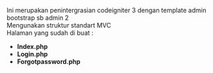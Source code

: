 Ini merupakan penintergrasian codeigniter 3 dengan template admin bootstrap sb admin 2 <br>
Mengunakan struktur standart MVC <br>
Halaman yang sudah di buat : <br>
- <b>Index.php</b>
- <b>Login.php</b>
- <b>Forgotpassword.php</b>
